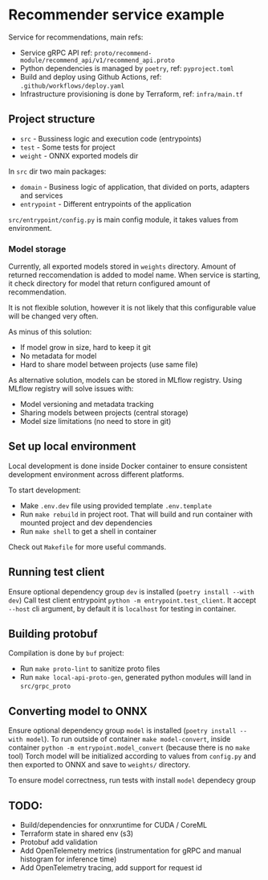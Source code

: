 # Recommender service example

Service for recommendations, main refs:

* Service gRPC API ref: `proto/recommend-module/recommend_api/v1/recommend_api.proto`
* Python dependencies is managed by `poetry`, ref: `pyproject.toml`
* Build and deploy using Github Actions, ref: `.github/workflows/deploy.yaml`
* Infrastructure provisioning is done by Terraform, ref: `infra/main.tf`

## Project structure

* `src` - Bussiness logic and execution code (entrypoints)
* `test` - Some tests for project
* `weight` - ONNX exported models dir

In `src` dir two main packages:

* `domain` - Business logic of application, that divided on ports, adapters and services
* `entrypoint` - Different entrypoints of the application

`src/entrypoint/config.py` is main config module, it takes values from environment.

### Model storage

Currently, all exported models stored in `weights` directory. Amount of returned reccomendation is added to model name.
When service is starting, it check directory for model that return configured amount of recommendation.

It is not flexible solution, however it is not likely that this configurable value will be changed very often.

As minus of this solution:
* If model grow in size, hard to keep it git
* No metadata for model
* Hard to share model between projects (use same file)

As alternative solution, models can be stored in MLflow registry. Using MLflow registry will solve issues with:

* Model versioning and metadata tracking
* Sharing models between projects (central storage)
* Model size limitations (no need to store in git)


## Set up local environment

Local development is done inside Docker container to ensure consistent development environment across different platforms.

To start development:

* Make `.env.dev` file using provided template `.env.template`
* Run `make rebuild` in project root. That will build and run container with mounted project and dev dependencies
* Run `make shell` to get a shell in container
  
Check out `Makefile` for more useful commands.

## Running test client

Ensure optional dependency group `dev` is installed (`poetry install --with dev`)
Call test client entrypoint `python -m entrypoint.test_client`.
It accept `--host` cli argument, by default it is `localhost` for testing in container.


## Building protobuf

Compilation is done by `buf` project:

* Run `make proto-lint` to sanitize proto files
* Run `make local-api-proto-gen`, generated python modules will land in `src/grpc_proto`


## Converting model to ONNX

Ensure optional dependency group `model` is installed (`poetry install --with model`).
To run outside of container `make model-convert`, inside container `python -m entrypoint.model_convert` (because there is no `make` tool)
Torch model will be initialized according to values from `config.py` and then exported to ONNX and save to `weights/` directory.

To ensure model correctness, run tests with install `model` dependecy group

## TODO:

* Build/dependencies for onnxruntime for CUDA / CoreML
* Terraform state in shared env (s3)
* Protobuf add validation
* Add OpenTelemetry metrics (instrumentation for gRPC and manual histogram for inference time)
* Add OpenTelemetry tracing, add support for request id